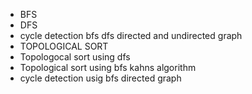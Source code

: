 - BFS
- DFS
- cycle detection bfs dfs directed and undirected graph
- TOPOLOGICAL SORT
- Topologocal sort using dfs
- Topological sort using bfs kahns algorithm
- cycle detection usig bfs directed graph

